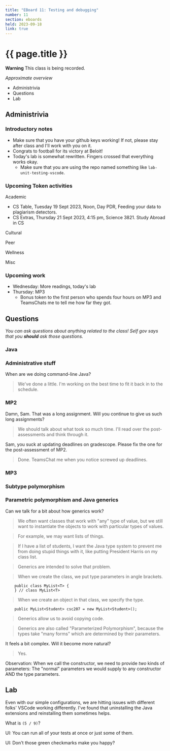 ```yaml
---
title: "EBoard 11: Testing and debugging"
number: 11
section: eboards
held: 2023-09-18
link: true
---
```

# {{ page.title }}

**Warning** This class is being recorded.

_Approximate overview_

* Administrivia
* Questions
* Lab

Administrivia
-------------

### Introductory notes

* Make sure that you have your github keys working!  If not, please stay
  after class and I'll work with you on it.
* Congrats to football for its victory at Beloit!
* Today's lab is somewhat rewritten.  Fingers crossed that everything works
  okay.
    * Make sure that you are using the repo named something like
      `lab-unit-testing-vscode`.
      
### Upcoming Token activities

Academic

* CS Table, Tuesday 19 Sept 2023, Noon, Day PDR, Feeding your data to
  plagiarism detectors.
* CS Extras, Thursday 21 Sept 2023, 4:15 pm, Science 3821.  Study Abroad in CS

Cultural

Peer

Wellness

Misc

### Upcoming work

* Wednesday: More readings, today's lab
* Thursday: MP3
    * Bonus token to the first person who spends four hours on MP3
      and TeamsChats me to tell me how far they got.

Questions
---------

_You can ask questions about anything related to the class!  Self gov
says that you **should** ask those questions._

### Java

### Administrative stuff

When are we doing command-line Java?

> We've done a little.  I'm working on the best time to fit it back
  in to the schedule.

### MP2

Damn, Sam.  That was a long assignment.  Will you continue to give us
such long assignments?

> We should talk about what took so much time.  I'll read over the
  post-assessments and think through it.

Sam, you suck at updating deadlines on gradescope.  Please fix the one
for the post-assessment of MP2.

> Done.  TeamsChat me when you notice screwed up deadlines.

### MP3

### Subtype polymorphism

### Parametric polymorphism and Java generics

Can we talk for a bit about how generics work?

> We often want classes that work with "any" type of value, but we still
  want to instantiate the objects to work with particular types of values.

> For example, we may want lists of things.

> If I have a list of students, I want the Java type system to prevent
  me from doing stupid things with it, like putting President Harris
  on my class list.

> Generics are intended to solve that problem.

> When we create the class, we put type parameters in angle brackets.

        public class MyList<T> {
        } // class MyList<T>

> When we create an object in that class, we specify the type.

        public MyList<Student> csc207 = new MyList<Student>();

> Generics allow us to avoid copying code.

> Generics are also called "Parameterized Polymorphism", because the
  types take "many forms" which are determined by their parameters.

It feels a bit complex.  Will it become more natural?

> Yes.

Observation: When we call the constructor, we need to provide *two*
kinds of parameters: The "normal" parameters we would supply to any
constructor AND the type parameters.

Lab
---

Even with our simple configurations, we are hitting issues with different
folks' VSCode working differently.  I've found that uninstalling the Java
extensions and reinstalling them sometimes helps.

What is `(5 / 9)`?

UI: You can run all of your tests at once or just some of them.

UI: Don't those green checkmarks make you happy?

